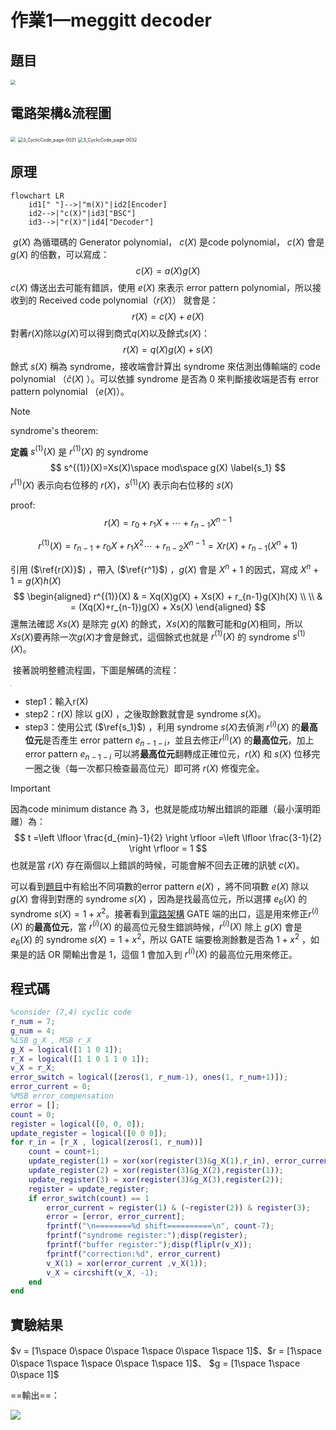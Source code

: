 # 作業1—meggitt decoder

## 題目

<img src="img/3_CyclicCode_page-0029.jpg" style="zoom: 50%;" />

## 電路架構&流程圖

<img src="img/3_CyclicCode_page-0030.jpg" style="zoom:50%;" />

<img src="img/3_CyclicCode_page-0031.jpg" alt="3_CyclicCode_page-0031" style="zoom:50%;" />

<img src="img/3_CyclicCode_page-0032.jpg" alt="3_CyclicCode_page-0032" style="zoom:50%;" />

<div style="page-break-after: always;"></div>

## 原理

```mermaid
flowchart LR
	id1[" "]-->|"m(X)"|id2[Encoder]
	id2-->|"c(X)"|id3["BSC"]
	id3-->|"r(X)"|id4["Decoder"]
```

​	$g(X)$ 為循環碼的 Generator polynomial， $c(X)$ 是code polynomial， $c(X)$ 會是 $g(X)$ 的倍數，可以寫成：
$$
c(X) = a(X)g(X)
$$
$c(X)$ 傳送出去可能有錯誤，使用 $e(X)$ 來表示 error pattern polynomial，所以接收到的 Received code polynomial（$r(X)$） 就會是：
$$
r(X)=c(X)+e(X)
$$
對著$r(X)$除以$g(X)$可以得到商式$q(X)$以及餘式$s(X)$：
$$
r(X)=q(X)g(X)+s(X) \label{r(X)}
$$
餘式 $s(X)$ 稱為 syndrome，接收端會計算出 syndrome 來估測出傳輸端的 code polynomial （$\hat{c} (X)$ ）。可以依據 syndrome 是否為 0 來判斷接收端是否有 error pattern polynomial （$e(X)$）。

> [!NOTE]
>
> syndrome's theorem:
>
> **定義** $s^{(1)}(X)$ 是 $r^{(1)}(X)$ 的 syndrome
> $$
> s^{(1)}(X)=Xs(X)\space mod\space g(X) \label{s_1}
> $$
> $r^{(1)}(X)$ 表示向右位移的 $r(X)$，$s^{(1)}(X)$ 表示向右位移的 $s(X)$
>
> proof:
> $$
> r(X)=r_{0}+r_{1}X+\cdots +r_{n-1}X^{n-1}
> $$
>
> $$
> r^{(1)}(X)=r_{n-1}+r_{0}X+r_{1}X^{2}\cdots +r_{n-2}X^{n-1}=Xr(X)+r_{n-1}(X^{n}+1) \label{r^1}
> $$
>
> 引用 ($\ref{r(X)}$) ，帶入 ($\ref{r^1}$) ，$g(X)$ 會是 $X^{n}+1$ 的因式，寫成 $X^{n}+1=g(X)h(X)$
> $$
> \begin{aligned}
> r^{(1)}(X) & = Xq(X)g(X) + Xs(X) + r_{n-1}g(X)h(X) \\ \\  & = (Xq(X)+r_{n-1})g(X) + Xs(X)
> \end{aligned}
> $$
> 還無法確認 $Xs(X)$ 是除完 $g(X)$ 的餘式，$Xs(X)$的階數可能和$g(X)$相同，所以$Xs(X)$要再除一次$g(X)$才會是餘式，這個餘式也就是 $r^{(1)}(X)$ 的 syndrome $s^{(1)}(X)$。

<div style="page-break-after: always;"></div>

​	接著說明整體流程圖，下圖是解碼的流程：

<img src="img/Untitled diagram-2024-11-26-175555.png" style="zoom:13%;" />

- step1：輸入r(X)
- step2：r(X) 除以 g(X) ，之後取餘數就會是 syndrome $s(X)$。
- step3：使用公式 ($\ref{s_1}$) ，利用 syndrome $s(X)$去偵測 $r^{(i)}(X)$ 的**最高位元**是否產生 error pattern $e_{n-1-i}$，並且去修正$r^{(i)}(X)$ 的**最高位元**，加上 error pattern $e_{n-1-i}$ 可以將**最高位元**翻轉成正確位元，$r(X)$ 和 $s(X)$ 位移完一圈之後（每一次都只檢查最高位元）即可將 $r(X)$ 修復完全。

> [!IMPORTANT]
>
> 因為code minimum distance 為 3，也就是能成功解出錯誤的距離（最小漢明距離）為：
> $$
> t =\left \lfloor \frac{d_{min}-1}{2}  \right \rfloor =\left \lfloor \frac{3-1}{2}  \right \rfloor = 1
> $$
> 也就是當 $r(X)$ 存在兩個以上錯誤的時候，可能會解不回去正確的訊號 $c(X)$。

可以看到[題目](#題目)中有給出不同項數的error pattern $e(X)$ ，將不同項數 $e(X)$ 除以 $g(X)$ 會得到對應的 syndrome $s(X)$ ，因為是找最高位元，所以選擇 $e_{6}(X)$ 的 syndrome $s(X)=1+x^{2}$。接著看到[電路架構](#電路架構&流程圖) GATE 端的出口，這是用來修正$r^{(i)}(X)$ 的**最高位元**，當 $r^{(i)}(X)$ 的最高位元發生錯誤時候，$r^{(i)}(X)$ 除上 $g(X)$ 會是 $e_{6}(X)$ 的 syndrome $s(X)=1+x^{2}$，所以 GATE 端要檢測餘數是否為 $1+x^{2}$ ，如果是的話 OR 閘輸出會是 1，這個 1 會加入到 $r^{(i)}(X)$ 的最高位元用來修正。

<div style="page-break-after: always;"></div>

## 程式碼

```matlab
%consider (7,4) cyclic code
r_num = 7;
g_num = 4;
%LSB g_X , MSB r_X
g_X = logical([1 1 0 1]);
r_X = logical([1 1 0 1 1 0 1]);
v_X = r_X;
error_switch = logical([zeros(1, r_num-1), ones(1, r_num+1)]);
error_current = 0;
%MSB error_compensation
error = [];
count = 0;
register = logical([0, 0, 0]);
update_register = logical([0 0 0]);
for r_in = [r_X , logical(zeros(1, r_num))]
    count = count+1;
    update_register(1) = xor(xor(register(3)&g_X(1),r_in), error_current&error_switch(count));
    update_register(2) = xor(register(3)&g_X(2),register(1));
    update_register(3) = xor(register(3)&g_X(3),register(2));
    register = update_register;
    if error_switch(count) == 1
        error_current = register(1) & (~register(2)) & register(3);
        error = [error, error_current];
        fprintf("\n========%d shift==========\n", count-7);
        fprintf("syndrome register:");disp(register);
        fprintf("buffer register:");disp(fliplr(v_X));
        fprintf("correction:%d", error_current)
        v_X(1) = xor(error_current ,v_X(1));
        v_X = circshift(v_X, -1);
    end
end
```

<div style="page-break-after: always;"></div>

## 實驗結果

$v = [1\space 0\space 0\space 1\space 0\space 1\space 1]$、$r = [1\space 0\space 1\space 1\space 0\space 1\space 1]$、 $g = [1\space 1\space 0\space 1]$

==輸出==：

![](img/1_page-0001.jpg)

